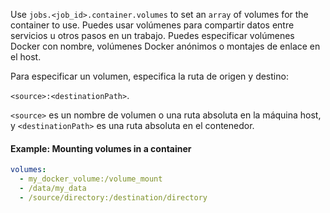Use `jobs.<job_id>.container.volumes` to set an `array` of volumes for the container to use. Puedes usar volúmenes para compartir datos entre servicios u otros pasos en un trabajo. Puedes especificar volúmenes Docker con nombre, volúmenes Docker anónimos o montajes de enlace en el host.

Para especificar un volumen, especifica la ruta de origen y destino:

`<source>:<destinationPath>`.

`<source>` es un nombre de volumen o una ruta absoluta en la máquina host, y `<destinationPath>` es una ruta absoluta en el contenedor.

#### Example: Mounting volumes in a container

```yaml
volumes:
  - my_docker_volume:/volume_mount
  - /data/my_data
  - /source/directory:/destination/directory
```
